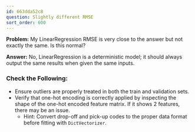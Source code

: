 ```yaml
---
id: 663dda52c8
question: Slightly different RMSE
sort_order: 600
---
```


**Problem:** My LinearRegression RMSE is very close to the answer but not exactly the same. Is this normal?

**Answer:** No, LinearRegression is a deterministic model; it should always output the same results when given the same inputs.

### Check the Following:

- Ensure outliers are properly treated in both the train and validation sets.
- Verify that one-hot encoding is correctly applied by inspecting the shape of the one-hot encoded feature matrix. If it shows 2 features, there may be an issue.
  - Hint: Convert drop-off and pick-up codes to the proper data format before fitting with `DictVectorizer`.